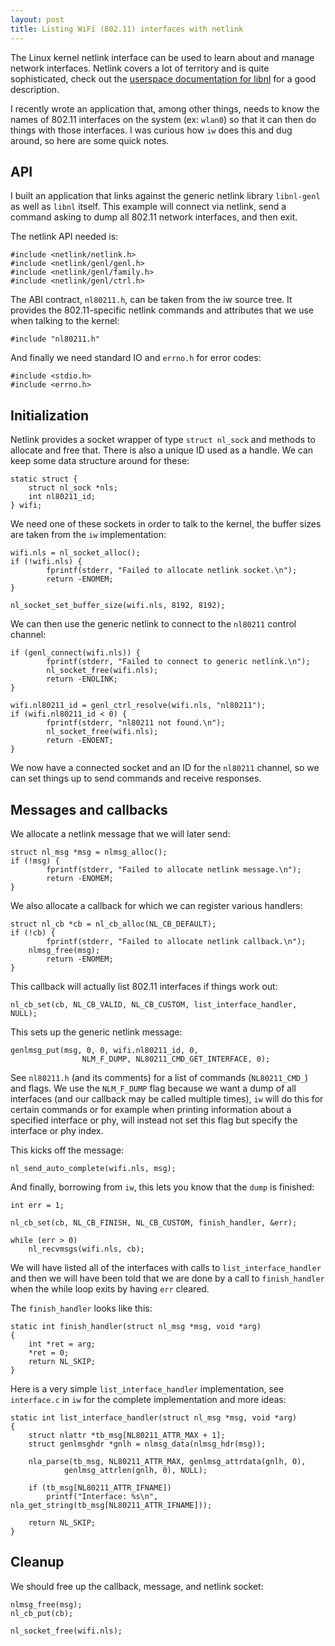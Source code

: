```yaml
---
layout: post
title: Listing WiFi (802.11) interfaces with netlink
---
```


The Linux kernel netlink interface can be used to learn about and manage
network interfaces.  Netlink covers a lot of territory and is quite
sophisticated, check out the [userspace documentation for libnl](http://www.carisma.slowglass.com/~tgr/libnl/doc/core.html) for a good description.

I recently wrote an application that, among other things, needs to know the
names of 802.11 interfaces on the system (ex: `wlan0`) so that it can then do
things with those interfaces.  I was curious how `iw` does this and dug around,
so here are some quick notes.

## API

I built an application that links against the generic netlink library
`libnl-genl` as well as `libnl` itself.  This example will connect via
netlink, send a command asking to dump all 802.11 network interfaces, and then
exit.

The netlink API needed is:

    #include <netlink/netlink.h>
    #include <netlink/genl/genl.h>
    #include <netlink/genl/family.h>
    #include <netlink/genl/ctrl.h>

The ABI contract, `nl80211.h`, can be taken from the iw source tree.  It
provides the 802.11-specific netlink commands and attributes that we use when
talking to the kernel:

    #include "nl80211.h"

And finally we need standard IO and `errno.h` for error codes:

    #include <stdio.h>
    #include <errno.h>

## Initialization

Netlink provides a socket wrapper of type `struct nl_sock` and methods to
allocate and free that.  There is also a unique ID used as a handle.  We can
keep some data structure around for these:

    static struct {
        struct nl_sock *nls;
        int nl80211_id;
    } wifi;

We need one of these sockets in order to talk to the kernel, the buffer sizes
are taken from the `iw` implementation:

    wifi.nls = nl_socket_alloc();
    if (!wifi.nls) {
            fprintf(stderr, "Failed to allocate netlink socket.\n");
            return -ENOMEM;
    }
    
    nl_socket_set_buffer_size(wifi.nls, 8192, 8192);

We can then use the generic netlink to connect to the `nl80211` control
channel:

    if (genl_connect(wifi.nls)) {
            fprintf(stderr, "Failed to connect to generic netlink.\n");
            nl_socket_free(wifi.nls);
            return -ENOLINK;
    }

    wifi.nl80211_id = genl_ctrl_resolve(wifi.nls, "nl80211");
    if (wifi.nl80211_id < 0) {
            fprintf(stderr, "nl80211 not found.\n");
            nl_socket_free(wifi.nls);
            return -ENOENT;
    }

We now have a connected socket and an ID for the `nl80211` channel, so we can
set things up to send commands and receive responses.

## Messages and callbacks

We allocate a netlink message that we will later send:

    struct nl_msg *msg = nlmsg_alloc();
    if (!msg) {
            fprintf(stderr, "Failed to allocate netlink message.\n");
            return -ENOMEM;
    }

We also allocate a callback for which we can register various handlers:

    struct nl_cb *cb = nl_cb_alloc(NL_CB_DEFAULT);
    if (!cb) {
            fprintf(stderr, "Failed to allocate netlink callback.\n");
	    nlmsg_free(msg);
            return -ENOMEM;
    }

This callback will actually list 802.11 interfaces if things work out:

    nl_cb_set(cb, NL_CB_VALID, NL_CB_CUSTOM, list_interface_handler, NULL);

This sets up the generic netlink message:

    genlmsg_put(msg, 0, 0, wifi.nl80211_id, 0,
                    NLM_F_DUMP, NL80211_CMD_GET_INTERFACE, 0);

See `nl80211.h` (and its comments) for a list of commands (`NL80211_CMD_`) and
flags.  We use the `NLM_F_DUMP` flag because we want a dump of all interfaces
(and our callback may be called multiple times), `iw` will do this for certain
commands or for example when printing information about a specified interface
or phy, will instead not set this flag but specify the interface or phy index.

This kicks off the message:

    nl_send_auto_complete(wifi.nls, msg);

And finally, borrowing from `iw`, this lets you know that the `dump` is
finished:

    int err = 1;

    nl_cb_set(cb, NL_CB_FINISH, NL_CB_CUSTOM, finish_handler, &err);

    while (err > 0)
        nl_recvmsgs(wifi.nls, cb);

We will have listed all of the interfaces with calls to
`list_interface_handler` and then we will have been told that we are done by a
call to `finish_handler` when the while loop exits by having `err` cleared.

The `finish_handler` looks like this:

    static int finish_handler(struct nl_msg *msg, void *arg)
    {
        int *ret = arg;
        *ret = 0;
        return NL_SKIP;
    }

Here is a very simple `list_interface_handler` implementation, see
`interface.c` in `iw` for the complete implementation and more ideas:

    static int list_interface_handler(struct nl_msg *msg, void *arg)
    {
        struct nlattr *tb_msg[NL80211_ATTR_MAX + 1];
        struct genlmsghdr *gnlh = nlmsg_data(nlmsg_hdr(msg));

        nla_parse(tb_msg, NL80211_ATTR_MAX, genlmsg_attrdata(gnlh, 0),
                genlmsg_attrlen(gnlh, 0), NULL);

        if (tb_msg[NL80211_ATTR_IFNAME])
            printf("Interface: %s\n", nla_get_string(tb_msg[NL80211_ATTR_IFNAME]));

        return NL_SKIP;
    }

## Cleanup

We should free up the callback, message, and netlink socket:

    nlmsg_free(msg);
    nl_cb_put(cb);

    nl_socket_free(wifi.nls);
